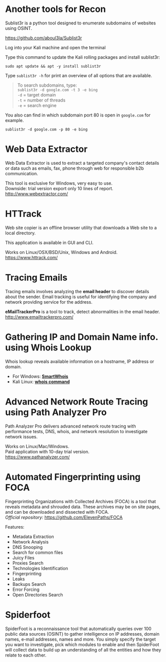 # Another tools for Recon

Sublist3r is a python tool designed to enumerate subdomains of websites using OSINT.

https://github.com/aboul3la/Sublist3r

Log into your Kali machine and open the terminal

Type this command to update the Kali rolling packages and install sublist3r:

`sudo apt update && apt -y install sublist3r`

Type `sublist3r -h` for print an overview of all options that are available.

>To search subdomains, type:<br>
`sublist3r -d google.com -t 3 -e bing`<br>
`-d` = target domain<br>
`-t` = number of threads<br>
`-e` = search engine

You also can find in which subdomain port 80 is open in `google.com` for example.

`sublist3r -d google.com -p 80 -e bing`

# Web Data Extractor
Web Data Extractor is used to extract a targeted company's contact details or data such as emails, fax, phone through web for responsible b2b communication.

This tool is exclusive for Windows, very easy to use.<br>
Downside: trial version export only 10 lines of report.<br>
http://www.webextractor.com/

# HTTrack 
Web site copier is an offline browser utility that downloads a Web site to a local directory.

This application is available in GUI and CLI.

Works on Linux/OSX/BSD/Unix, Windows and Android.<br>
https://www.httrack.com/

# Tracing Emails
Tracing emails involves analyzing the **email header** to discover details about the sender.
Email tracking is useful for identifying the company and network providing service for the address.

**eMailTrackerPro** is a tool to track, detect abnormalities in the email header.<br>
http://www.emailtrackerpro.com/


# Gathering IP and Domain Name info. using Whois Lookup 
Whois lookup reveals available information on a hostname, IP address or domain.

* For Windows: [**SmartWhois**](https://smartwhois.en.softonic.com/)<br> 
* Kali Linux: [**whois command**](https://www.cyberpratibha.com/blog/using-whois-a-command-for-information-gathering/)

# Advanced Network Route Tracing using Path Analyzer Pro
Path Analyzer Pro delivers advanced network route tracing with performance tests, DNS, whois, and network resolution to investigate network issues.

Works on Linux/Mac/Windows.<br>
Paid application with 10-day trial version.<br>
https://www.pathanalyzer.com/

# Automated Fingerprinting using FOCA
Fingerprinting Organizations with Collected Archives (FOCA) is a tool that reveals metadata and shrouded data. These archives may be on site pages, and can be downloaded and dissected with FOCA.<br>
_Official repository:_ https://github.com/ElevenPaths/FOCA

Features:
* Metadata Extraction
* Network Analysis
* DNS Snooping
* Search for common files
* Juicy Files
* Proxies Search
* Technologies Identification
* Fingerprinting
* Leaks
* Backups Search
* Error Forcing
* Open Directories Search

# Spiderfoot
SpiderFoot is a reconnaissance tool that automatically queries over 100 public data sources (OSINT) to gather intelligence on IP addresses, domain names, e-mail addresses, names and more. You simply specify the target you want to investigate, pick which modules to enable and then SpiderFoot will collect data to build up an understanding of all the entities and how they relate to each other.